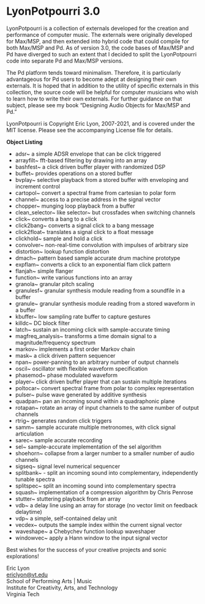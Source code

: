 # LyonPotpourri 3.0

LyonPotpourri is a collection of externals developed for the creation and performance of computer music. The externals were originally developed for Max/MSP, and then extended into hybrid code that could compile for both Max/MSP and Pd. As of version 3.0, the code bases of Max/MSP and Pd have diverged to such an extent that I decided to split the LyonPotpourri code into separate Pd and Max/MSP versions. 

The Pd platform tends toward minimalism. Therefore, it is particularly advantageous for Pd users to become adept at designing their own externals. It is hoped that in addition to the utility of specific externals in this collection, the source code will be helpful for computer musicians who wish to learn how to write their own externals. For further guidance on that subject, please see my book “Designing Audio Objects for Max/MSP and Pd.”

LyonPotpourri is Copyright Eric Lyon, 2007-2021, and is covered under the MIT license. Please see the accompanying License file for details. 


**Object Listing**

- adsr~ a simple ADSR envelope that can be click triggered
- arrayfilt~ fft-based filtering by drawing into an array
- bashfest~ a click driven buffer player with randomized DSP
- buffet~ provides operations on a stored buffer
- bvplay~ selective playback from a stored buffer with enveloping and increment control
- cartopol~ convert a spectral frame from cartesian to polar form
- channel~ access to a precise address in the signal vector
- chopper~ munging loop playback from a buffer
- clean_selector~ like selector~ but crossfades when switching channels
- click~ converts a bang to a click
- click2bang~ converts a signal click to a bang message
- click2float~ translates a signal click to a float message
- clickhold~ sample and hold a click
- convolver~ non-real-time convolution with impulses of arbitrary size
- distortion~ lookup function distortion
- dmach~ pattern based sample accurate drum machine prototype
- expflam~ converts a click to an exponential flam click pattern
- flanjah~ simple flanger
- function~ write various functions into an array
- granola~ granular pitch scaling
- granulesf~ granular synthesis module reading from a soundfile in a buffer
- granule~ granular synthesis module reading from a stored waveform in a buffer
- kbuffer~ low sampling rate buffer to capture gestures
- killdc~ DC block filter
- latch~ sustain an incoming click with sample-accurate timing
- magfreq_analysis~ transforms a time domain signal to a magnitude/frequency spectrum
- markov~ implements a first order Markov chain
- mask~ a click driven pattern sequencer
- npan~ power-panning to an arbitrary number of output channels
- oscil~ oscillator with flexible waveform specification
- phasemod~ phase modulated waveform
- player~ click driven buffer player that can sustain multiple iterations
- poltocar~ convert spectral frame from polar to complex representation
- pulser~ pulse wave generated by additive synthesis
- quadpan~ pan an incoming sound within a quadraphonic plane
- rotapan~ rotate an array of input channels to the same number of output channels
- rtrig~ generates random click triggers
- samm~ sample accurate multiple metronomes, with click signal articulation
- sarec~ sample accurate recording
- sel~ sample-accurate implementation of the sel algorithm  
- shoehorn~ collapse from a larger number to a smaller number of audio channels
- sigseq~ signal level numerical sequencer
- splitbank~ - split an incoming sound into complementary, independently tunable spectra
- splitspec~ split an incoming sound into complementary spectra
- squash~ implementation of a compression algorithm by Chris Penrose
- stutter~ stuttering playback from an array
- vdb~ a delay line using an array for storage (no vector limit on feedback delaytime)
- vdp~ a simple, self-contained delay unit
- vecdex~ outputs the sample index within the current signal vector 
- waveshape~ a Chebychev function lookup waveshaper
- windowvec~ apply a Hann window to the input signal vector

Best wishes for the success of your creative projects and sonic explorations!

Eric Lyon  
ericlyon@vt.edu  
School of Performing Arts | Music    
Institute for Creativity, Arts, and Technology  
Virginia Tech

